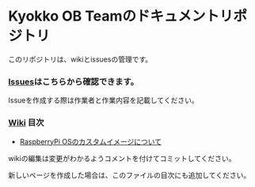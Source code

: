 # Kyokko OB Teamのドキュメントリポジトリ

このリポジトリは、wikiとissuesの管理です。

### [Issues](https://github.com/Kyokko-OB-Team/Document/issues)はこちらから確認できます。

Issueを作成する際は作業者と作業内容を記載してください。


### [Wiki](https://github.com/Kyokko-OB-Team/Document/wiki) 目次
- [RaspberryPi OSのカスタムイメージについて](https://github.com/Kyokko-OB-Team/Document/wiki/raspberryPiOS_customImage_doc)

wikiの編集は変更がわかるようコメントを付けてコミットしてください。

新しいページを作成した場合は、このファイルの目次にも追加してください。

